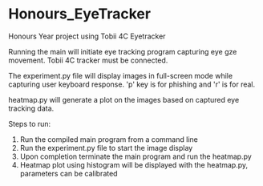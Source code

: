 # Honours_EyeTracker
Honours Year project using Tobii 4C Eyetracker

Running the main will initiate eye tracking program capturing eye gze movement. Tobii 4C tracker must be connected.

The experiment.py file will display images in full-screen mode while capturing user keyboard response. 'p' key is for phishing and 'r' is for real.

heatmap.py will generate a plot on the images based on captured eye tracking data.

Steps to run:

1. Run the compiled main program from a command line
2. Run the experiment.py file to start the image display
3. Upon completion terminate the main program and run the heatmap.py
4. Heatmap plot using histogram will be displayed with the heatmap.py, parameters can be calibrated

